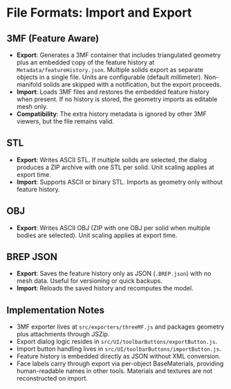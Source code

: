 # File Formats: Import and Export

## 3MF (Feature Aware)
- **Export**: Generates a 3MF container that includes triangulated geometry plus an embedded copy of the feature history at `Metadata/featureHistory.json`. Multiple solids export as separate objects in a single file. Units are configurable (default millimeter). Non-manifold solids are skipped with a notification, but the export proceeds.
- **Import**: Loads 3MF files and restores the embedded feature history when present. If no history is stored, the geometry imports as editable mesh only.
- **Compatibility**: The extra history metadata is ignored by other 3MF viewers, but the file remains valid.

## STL
- **Export**: Writes ASCII STL. If multiple solids are selected, the dialog produces a ZIP archive with one STL per solid. Unit scaling applies at export time.
- **Import**: Supports ASCII or binary STL. Imports as geometry only without feature history.

## OBJ
- **Export**: Writes ASCII OBJ (ZIP with one OBJ per solid when multiple bodies are selected). Unit scaling applies at export time.

## BREP JSON
- **Export**: Saves the feature history only as JSON (`.BREP.json`) with no mesh data. Useful for versioning or quick backups.
- **Import**: Reloads the saved history and recomputes the model.

## Implementation Notes
- 3MF exporter lives at `src/exporters/threeMF.js` and packages geometry plus attachments through JSZip.
- Export dialog logic resides in `src/UI/toolbarButtons/exportButton.js`.
- Import button handling lives in `src/UI/toolbarButtons/importButton.js`.
- Feature history is embedded directly as JSON without XML conversion.
- Face labels carry through export via per-object BaseMaterials, providing human-readable names in other tools. Materials and textures are not reconstructed on import.
